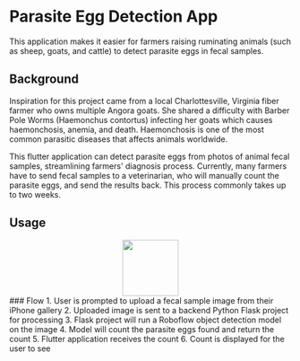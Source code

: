 # Parasite Egg Detection App

This application makes it easier for farmers raising ruminating animals (such as sheep, goats, and cattle) to detect parasite eggs in fecal samples.

## Background

Inspiration for this project came from a local Charlottesville, Virginia fiber farmer who owns multiple Angora goats. She shared a difficulty with Barber Pole Worms (Haemonchus contortus) infecting her goats which causes haemonchosis, anemia, and death. Haemonchosis is one of the most common parasitic diseases that affects animals worldwide. 

This flutter application can detect parasite eggs from photos of animal fecal samples, streamlining farmers' diagnosis process. Currently, many farmers have to send fecal samples to a veterinarian, who will manually count the parasite eggs, and send the results back. This process commonly takes up to two weeks. 

## Usage 

<div id="header" align="center">
  <img src="[https://media.giphy.com/media/M9gbBd9nbDrOTu1Mqx/giphy.gif](https://github.com/chgaobt/parasite_egg_detection/blob/main/images/Flowchart.jpeg?raw=true)" width="100"/>
</div>
### Flow
1. User is prompted to upload a fecal sample image from their iPhone gallery
2. Uploaded image is sent to a backend Python Flask project for processing
3. Flask project will run a Roboflow object detection model on the image
4. Model will count the parasite eggs found and return the count
5. Flutter application receives the count
6. Count is displayed for the user to see
